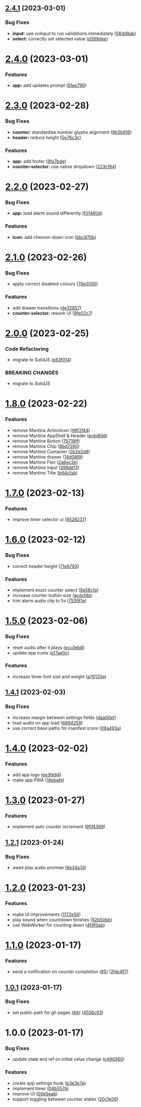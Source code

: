 ## [2.4.1](https://github.com/MkMan/pomodoro/compare/v2.4.0...v2.4.1) (2023-03-01)

### Bug Fixes

- **input:** use onInput to run validations immediately ([58dd9ab](https://github.com/MkMan/pomodoro/commit/58dd9ab7f61d9f316fca8906110f868d5c92ec45))
- **select:** correctly set selected value ([d389dee](https://github.com/MkMan/pomodoro/commit/d389deeba64bc5541fda2cbd410ddfd783de8a5a))

# [2.4.0](https://github.com/MkMan/pomodoro/compare/v2.3.0...v2.4.0) (2023-03-01)

### Features

- **app:** add updates prompt ([5fee790](https://github.com/MkMan/pomodoro/commit/5fee790ecf0ef911c593be9b1448c7ac2ea5dc93))

# [2.3.0](https://github.com/MkMan/pomodoro/compare/v2.2.0...v2.3.0) (2023-02-28)

### Bug Fixes

- **counter:** standardise number glyphs alignment ([9b3b616](https://github.com/MkMan/pomodoro/commit/9b3b6161eebe4c39b6c23b44f0cc341f32a9a0a0))
- **header:** reduce height ([5e76c3c](https://github.com/MkMan/pomodoro/commit/5e76c3c3ac05138c129706acb9d2c535d04cb0e5))

### Features

- **app:** add footer ([9fa7bde](https://github.com/MkMan/pomodoro/commit/9fa7bde617c4690d6e2d5d1da024f424b4b7cecc))
- **counter-selector:** use native dropdown ([223cf84](https://github.com/MkMan/pomodoro/commit/223cf84e39e02974441477ef1de01e1e4a82f49e))

# [2.2.0](https://github.com/MkMan/pomodoro/compare/v2.1.0...v2.2.0) (2023-02-27)

### Bug Fixes

- **app:** load alarm sound differently ([f01480d](https://github.com/MkMan/pomodoro/commit/f01480d004e84e78fe5f1a41446cf8628cc157be))

### Features

- **icon:** add chevron-down icon ([bbc970b](https://github.com/MkMan/pomodoro/commit/bbc970b3454b40080a1ef0092470fc8c98f7c8b2))

# [2.1.0](https://github.com/MkMan/pomodoro/compare/v2.0.0...v2.1.0) (2023-02-26)

### Bug Fixes

- apply correct disabled colours ([79e2050](https://github.com/MkMan/pomodoro/commit/79e2050298b548cc2b85d069096ece9cfb95256f))

### Features

- add drawer transitions ([de32857](https://github.com/MkMan/pomodoro/commit/de328571acebaed0796bacf5c4fc0902163a056b))
- **counter-selector:** rework UI ([8fe02c7](https://github.com/MkMan/pomodoro/commit/8fe02c747437a71618e2c7e6ee76440dabcd8687))

# [2.0.0](https://github.com/MkMan/pomodoro/compare/v1.8.0...v2.0.0) (2023-02-25)

### Code Refactoring

- migrate to SolidJS ([e83f014](https://github.com/MkMan/pomodoro/commit/e83f01410a634734e880efb9b098912980ac435b))

### BREAKING CHANGES

- migrate to SolidJS

# [1.8.0](https://github.com/MkMan/pomodoro/compare/v1.7.0...v1.8.0) (2023-02-22)

### Features

- remove Mantine ActionIcon ([98f2f44](https://github.com/MkMan/pomodoro/commit/98f2f44921f4c090090596ecf75ae236b539cb5a))
- remove Mantine AppShell & Header ([ecbdfdd](https://github.com/MkMan/pomodoro/commit/ecbdfdd06c6f39669074e91b27d5feeb15bd813b))
- remove Mantine Button ([75719ff](https://github.com/MkMan/pomodoro/commit/75719ff9547f03d8b698e7b56ee15b015e50a7c5))
- remove Mantine Chip ([8bd7280](https://github.com/MkMan/pomodoro/commit/8bd7280157676a6244d34c1e11b21366b0512582))
- remove Mantine Container ([2b2e2d8](https://github.com/MkMan/pomodoro/commit/2b2e2d82363f900f3ef4f973d5bedd2c69aca89d))
- remove Mantine drawer ([14d08f9](https://github.com/MkMan/pomodoro/commit/14d08f9a29ea310922f11b5cf695d3583e896086))
- remove Mantine Flex ([2a6ec2e](https://github.com/MkMan/pomodoro/commit/2a6ec2e281e438ea6f60ea7d3d0a92cc183af90e))
- remove Mantine input ([398de13](https://github.com/MkMan/pomodoro/commit/398de134d435db16cacb31a8c3b67939cd8503c4))
- remove Mantine Title ([b64cfab](https://github.com/MkMan/pomodoro/commit/b64cfaba3fa786222039dc0fa899e32488aad051))

# [1.7.0](https://github.com/MkMan/pomodoro/compare/v1.6.0...v1.7.0) (2023-02-13)

### Features

- improve timer selector ui ([9528237](https://github.com/MkMan/pomodoro/commit/95282372749f6a1fd462cfdd1f1aa5d2755ae285))

# [1.6.0](https://github.com/MkMan/pomodoro/compare/v1.5.0...v1.6.0) (2023-02-12)

### Bug Fixes

- correct header height ([71e6793](https://github.com/MkMan/pomodoro/commit/71e6793b0413798fea096753cb78350475e4d681))

### Features

- implement exact counter select ([9a58cfa](https://github.com/MkMan/pomodoro/commit/9a58cfae19b2f866b8c751220c126e6b1fffc2fc))
- increase counter button size ([acdcf4b](https://github.com/MkMan/pomodoro/commit/acdcf4bcc8d701c7c679e17b03fb596e4813425b))
- trim alarm audio clip to 5s ([753f81e](https://github.com/MkMan/pomodoro/commit/753f81eefcf9205e474ade7fb8c9589ae1aa4d7d))

# [1.5.0](https://github.com/MkMan/pomodoro/compare/v1.4.1...v1.5.0) (2023-02-06)

### Bug Fixes

- reset audio after it plays ([ecc0eb8](https://github.com/MkMan/pomodoro/commit/ecc0eb81ee28bea1217abb0a6c4d1fb114c0a028))
- update app icons ([e17ae0c](https://github.com/MkMan/pomodoro/commit/e17ae0c72b2bece64fa2eb1da35dc2a412838ec3))

### Features

- increase timer font size and weight ([a76120e](https://github.com/MkMan/pomodoro/commit/a76120e805b46d081d1dde93fdb90858ea0dc06b))

## [1.4.1](https://github.com/MkMan/pomodoro/compare/v1.4.0...v1.4.1) (2023-02-03)

### Bug Fixes

- increase margin between settings fields ([daa00ef](https://github.com/MkMan/pomodoro/commit/daa00efbd4b6ceadb427a02e1fdd431260c9174b))
- load audio on app load ([6694259](https://github.com/MkMan/pomodoro/commit/6694259cbdcdac8ebf2471da7ec791c8ae5c8417))
- use correct base paths for manifest icons ([09a493a](https://github.com/MkMan/pomodoro/commit/09a493a15bd61aaca03a235f514cd2e089cc4e6f))

# [1.4.0](https://github.com/MkMan/pomodoro/compare/v1.3.0...v1.4.0) (2023-02-02)

### Features

- add app logo ([ee3fe94](https://github.com/MkMan/pomodoro/commit/ee3fe94563a18577c2cdb03f3cb85b62a25b56d1))
- make app PWA ([18ebafe](https://github.com/MkMan/pomodoro/commit/18ebafe45455855565f8852404fae4ae1b665a3c))

# [1.3.0](https://github.com/MkMan/pomodoro/compare/v1.2.1...v1.3.0) (2023-01-27)

### Features

- implement auto counter increment ([95f4369](https://github.com/MkMan/pomodoro/commit/95f43692b39b6802826476b05b6d81c44b9f35d3))

## [1.2.1](https://github.com/MkMan/pomodoro/compare/v1.2.0...v1.2.1) (2023-01-24)

### Bug Fixes

- await play audio promise ([9e34a7d](https://github.com/MkMan/pomodoro/commit/9e34a7d998146d65861108382bb2ab81a21c2fd3))

# [1.2.0](https://github.com/MkMan/pomodoro/compare/v1.1.0...v1.2.0) (2023-01-23)

### Features

- make UI improvements ([1172e58](https://github.com/MkMan/pomodoro/commit/1172e58dd26987e2cc5603a540da77aeaabc8851))
- play sound when countdown finishes ([52b50bb](https://github.com/MkMan/pomodoro/commit/52b50bbb2857835bbde402912509fae931228ed8))
- use WebWorker for counting down ([4f9f0ab](https://github.com/MkMan/pomodoro/commit/4f9f0abe54b4288e283e5d9e918c40c0e27c19dc))

# [1.1.0](https://github.com/MkMan/pomodoro/compare/v1.0.1...v1.1.0) (2023-01-17)

### Features

- send a notification on counter completion ([#5](https://github.com/MkMan/pomodoro/issues/5)) ([2fdc8f7](https://github.com/MkMan/pomodoro/commit/2fdc8f7d0b8cc2299ef00e38cf6220137ae83c51))

## [1.0.1](https://github.com/MkMan/pomodoro/compare/v1.0.0...v1.0.1) (2023-01-17)

### Bug Fixes

- set public path for gh pages ([#4](https://github.com/MkMan/pomodoro/issues/4)) ([4556c93](https://github.com/MkMan/pomodoro/commit/4556c937f280dc1b8ee895f6e89b7c7b85ebb4e0))

# 1.0.0 (2023-01-17)

### Bug Fixes

- update state and ref on initial value change ([c49d360](https://github.com/MkMan/pomodoro/commit/c49d360854eba44036845d80401f5964a7a29d99))

### Features

- create app settings hook ([b3e3e7a](https://github.com/MkMan/pomodoro/commit/b3e3e7a36ab2ef670b1816eceab7cd4e7fe281ba))
- implement timer ([04b557b](https://github.com/MkMan/pomodoro/commit/04b557b7cc54c591f1585e2016757f4a2496e97f))
- improve UI ([00e5eab](https://github.com/MkMan/pomodoro/commit/00e5eabb1c30eb6da7bb38b667e9a9c521097a47))
- support toggling between counter states ([30c1e06](https://github.com/MkMan/pomodoro/commit/30c1e062e7acc2eb14d3a0cb380d07ce522ec547))
